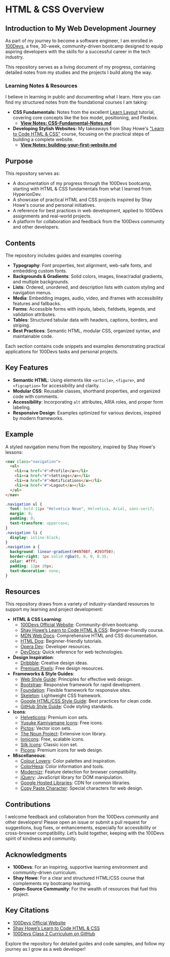 # HTML & CSS Overview

## Introduction to My Web Development Journey

As part of my journey to become a software engineer, I am enrolled in [100Devs](https://100devs.org/), a free, 30-week, community-driven bootcamp designed to equip aspiring developers with the skills for a successful career in the tech industry.

This repository serves as a living document of my progress, containing detailed notes from my studies and the projects I build along the way.

### Learning Notes & Resources

I believe in learning in public and documenting what I learn. Here you can find my structured notes from the foundational courses I am taking:

  * **CSS Fundamentals:** Notes from the excellent [Learn Layout](https://learnlayout.com/) tutorial, covering core concepts like the box model, positioning, and Flexbox.
      * **[View Notes: CSS-Fundamental-Notes.md](https://www.google.com/search?q=./Learn-Layouts/CSS-Fundamental-Notes.md)**
  * **Developing Stylish Websites:** My takeaways from Shay Howe's ["Learn to Code HTML & CSS"](https://learn.shayhowe.com/html-css/) course, focusing on the practical steps of building a complete website.
      * **[View Notes: building-your-first-website.md](https://www.google.com/search?q=./develop-style-websites/building-your-first-website.md)**

## Purpose
This repository serves as:
- A documentation of my progress through the 100Devs bootcamp, starting with HTML & CSS fundamentals from what I learned from HyperionDev.
- A showcase of practical HTML and CSS projects inspired by Shay Howe's course and personal initiatives.
- A reference for best practices in web development, applied to 100Devs assignments and real-world projects.
- A platform for collaboration and feedback from the 100Devs community and other developers.

## Contents
The repository includes guides and examples covering:
- **Typography**: Font properties, text alignment, web-safe fonts, and embedding custom fonts.
- **Backgrounds & Gradients**: Solid colors, images, linear/radial gradients, and multiple backgrounds.
- **Lists**: Ordered, unordered, and description lists with custom styling and navigation menus.
- **Media**: Embedding images, audio, video, and iframes with accessibility features and fallbacks.
- **Forms**: Accessible forms with inputs, labels, fieldsets, legends, and validation attributes.
- **Tables**: Structured tabular data with headers, captions, borders, and striping.
- **Best Practices**: Semantic HTML, modular CSS, organized syntax, and maintainable code.

Each section contains code snippets and examples demonstrating practical applications for 100Devs tasks and personal projects.

## Key Features
- **Semantic HTML**: Using elements like `<article>`, `<figure>`, and `<figcaption>` for accessibility and clarity.
- **Modular CSS**: Reusable classes, shorthand properties, and organized code with comments.
- **Accessibility**: Incorporating `alt` attributes, ARIA roles, and proper form labeling.
- **Responsive Design**: Examples optimized for various devices, inspired by modern frameworks.

## Example
A styled navigation menu from the repository, inspired by Shay Howe's lessons:
```html
<nav class="navigation">
  <ul>
    <li><a href="#">Profile</a></li>
    <li><a href="#">Settings</a></li>
    <li><a href="#">Notifications</a></li>
    <li><a href="#">Logout</a></li>
  </ul>
</nav>
```
```css
.navigation ul {
  font: bold 11px "Helvetica Neue", Helvetica, Arial, sans-serif;
  margin: 0;
  padding: 0;
  text-transform: uppercase;
}
.navigation li {
  display: inline-block;
}
.navigation a {
  background: linear-gradient(#49708f, #293f50);
  border-right: 1px solid rgba(0, 0, 0, 0.3);
  color: #fff;
  padding: 12px 20px;
  text-decoration: none;
}
```

## Resources
This repository draws from a variety of industry-standard resources to support my learning and project development:
- **HTML & CSS Learning**:
  - [100Devs Official Website](https://100devs.org/): Community-driven bootcamp.
  - [Shay Howe’s Learn to Code HTML & CSS](https://learn.shayhowe.com/html-css/): Beginner-friendly course.
  - [MDN Web Docs](https://developer.mozilla.org/en-US/): Comprehensive HTML and CSS documentation.
  - [HTML Dog](http://www.htmldog.com/): Beginner-friendly tutorials.
  - [Opera Dev](http://dev.opera.com/): Developer resources.
  - [DevDocs](http://devdocs.io/): Quick reference for web technologies.
- **Design Inspiration**:
  - [Dribbble](http://dribbble.com/): Creative design ideas.
  - [Premium Pixels](http://www.premiumpixels.com/): Free design resources.
- **Frameworks & Style Guides**:
  - [Web Style Guide](http://webstyleguide.com/wsg3/index.html): Principles for effective web design.
  - [Bootstrap](https://getbootstrap.com/): Responsive framework for rapid development.
  - [Foundation](http://foundation.zurb.com/): Flexible framework for responsive sites.
  - [Skeleton](http://getskeleton.com/): Lightweight CSS framework.
  - [Google HTML/CSS Style Guide](https://google.github.io/styleguide/htmlcssguide.html): Best practices for clean code.
  - [GitHub Style Guide](https://github.com/styleguide/): Code styling standards.
- **Icons**:
  - [Helveticons](http://helveticons.ch/): Premium icon sets.
  - [Yusuke Kamiyamane Icons](http://p.yusukekamiyamane.com/): Free icons.
  - [Pictos](http://pictos.cc/): Vector icon sets.
  - [The Noun Project](http://thenounproject.com/): Extensive icon library.
  - [Ionicons](http://ionicons.com/): Free, scalable icons.
  - [Silk Icons](http://www.famfamfam.com/lab/icons/silk/): Classic icon set.
  - [Picons](http://picons.me/): Premium icons for web design.
- **Miscellaneous**:
  - [Colour Lovers](http://www.colourlovers.com/): Color palettes and inspiration.
  - [ColorHexa](https://www.colorhexa.com/): Color information and tools.
  - [Modernizr](http://modernizr.com/): Feature detection for browser compatibility.
  - [jQuery](http://jquery.com/): JavaScript library for DOM manipulation.
  - [Google Hosted Libraries](https://developers.google.com/speed/libraries/devguide): CDN for common libraries.
  - [Copy Paste Character](http://copypastecharacter.com/): Special characters for web design.

## Contributions
I welcome feedback and collaboration from the 100Devs community and other developers! Please open an issue or submit a pull request for suggestions, bug fixes, or enhancements, especially for accessibility or cross-browser compatibility. Let’s build together, keeping with the 100Devs spirit of kindness and community.

## Acknowledgments
- **100Devs**: For an inspiring, supportive learning environment and community-driven curriculum.
- **Shay Howe**: For a clear and structured HTML/CSS course that complements my bootcamp learning.
- **Open-Source Community**: For the wealth of resources that fuel this project.

## Key Citations
- [100Devs Official Website](https://100devs.org/)
- [Shay Howe’s Learn to Code HTML & CSS](https://learn.shayhowe.com/html-css/)
- [100Devs Class 2 Curriculum on GitHub](https://github.com/NP558565/100devs)

Explore the repository for detailed guides and code samples, and follow my journey as I grow as a web developer!


